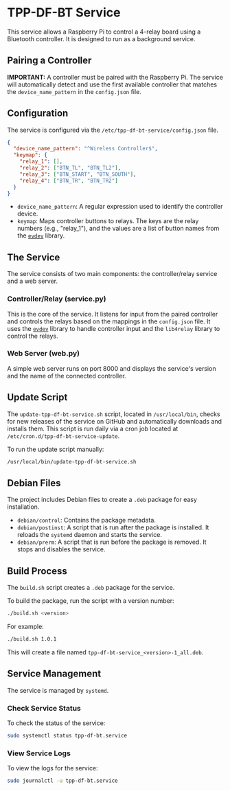 # TPP-DF-BT Service

This service allows a Raspberry Pi to control a 4-relay board using a Bluetooth controller. It is designed to run as a background service.

## Pairing a Controller

**IMPORTANT:** A controller must be paired with the Raspberry Pi. The service will automatically detect and use the first available controller that matches the `device_name_pattern` in the `config.json` file.

## Configuration

The service is configured via the `/etc/tpp-df-bt-service/config.json` file.

```json
{
  "device_name_pattern": "^Wireless Controller$",
  "keymap": {
    "relay_1": [],
    "relay_2": ["BTN_TL", "BTN_TL2"],
    "relay_3": ["BTN_START", "BTN_SOUTH"],
    "relay_4": ["BTN_TR", "BTN_TR2"]
  }
}
```

*   `device_name_pattern`: A regular expression used to identify the controller device.
*   `keymap`: Maps controller buttons to relays. The keys are the relay numbers (e.g., "relay_1"), and the values are a list of button names from the [`evdev`](https://python-evdev.readthedocs.io/en/latest/) library.

## The Service

The service consists of two main components: the controller/relay service and a web server.

### Controller/Relay (service.py)

This is the core of the service. It listens for input from the paired controller and controls the relays based on the mappings in the `config.json` file. It uses the [`evdev`](https://python-evdev.readthedocs.io/en/latest/) library to handle controller input and the `lib4relay` library to control the relays.

### Web Server (web.py)

A simple web server runs on port 8000 and displays the service's version and the name of the connected controller.

## Update Script

The `update-tpp-df-bt-service.sh` script, located in `/usr/local/bin`, checks for new releases of the service on GitHub and automatically downloads and installs them. This script is run daily via a cron job located at `/etc/cron.d/tpp-df-bt-service-update`.

To run the update script manually:

```bash
/usr/local/bin/update-tpp-df-bt-service.sh
```

## Debian Files

The project includes Debian files to create a `.deb` package for easy installation.

*   `debian/control`: Contains the package metadata.
*   `debian/postinst`: A script that is run after the package is installed. It reloads the `systemd` daemon and starts the service.
*   `debian/prerm`: A script that is run before the package is removed. It stops and disables the service.

## Build Process

The `build.sh` script creates a `.deb` package for the service.

To build the package, run the script with a version number:

```bash
./build.sh <version>
```

For example:

```bash
./build.sh 1.0.1
```

This will create a file named `tpp-df-bt-service_<version>-1_all.deb`.

## Service Management

The service is managed by `systemd`.

### Check Service Status

To check the status of the service:

```bash
sudo systemctl status tpp-df-bt.service
```

### View Service Logs

To view the logs for the service:

```bash
sudo journalctl -u tpp-df-bt.service
```
